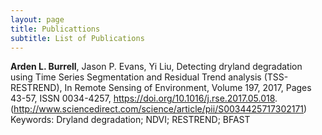 ```yaml
---
layout: page
title: Publicattions 
subtitle: List of Publications 
---
```


**Arden L. Burrell**, Jason P. Evans, Yi Liu, Detecting dryland degradation using Time Series Segmentation and Residual Trend analysis (TSS-RESTREND), In Remote Sensing of Environment, Volume 197, 2017, Pages 43-57, ISSN 0034-4257, https://doi.org/10.1016/j.rse.2017.05.018. (http://www.sciencedirect.com/science/article/pii/S0034425717302171)
Keywords: Dryland degradation; NDVI; RESTREND; BFAST
